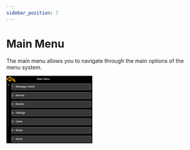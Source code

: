 ```yaml
---
sidebar_position: 7
---
```


# Main Menu

The main menu allows you to navigate through the main options of the menu system.

![main-menu](main-menu.png)
